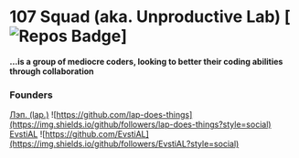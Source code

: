 
# 107 Squad (aka. Unproductive Lab)  [![Repos Badge](https://badges.pufler.dev/repos/Unproductive-Lab)] 
**...is a group of mediocre coders, looking to better their coding abilities through collaboration**
### Founders
 [Лэп. (lap.)](https://github.com/lap-does-things) ![https://github.com/lap-does-things](https://img.shields.io/github/followers/lap-does-things?style=social) 
[EvstiAL](https://github.com/EvstiAL)
 ![https://github.com/EvstiAL](https://img.shields.io/github/followers/EvstiAL?style=social)

